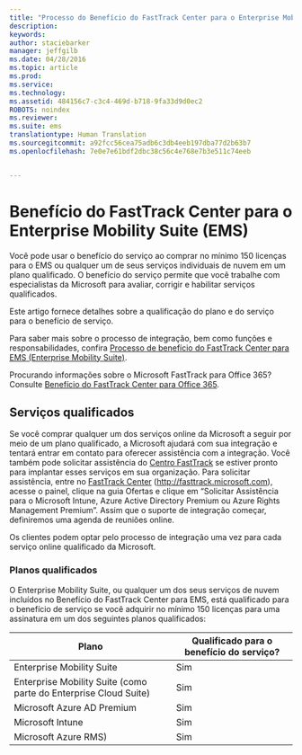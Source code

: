 ```yaml
---
title: "Processo do Benefício do FastTrack Center para o Enterprise Mobility Suite (EMS)"
description: 
keywords: 
author: staciebarker
manager: jeffgilb
ms.date: 04/28/2016
ms.topic: article
ms.prod: 
ms.service: 
ms.technology: 
ms.assetid: 484156c7-c3c4-469d-b718-9fa33d9d0ec2
ROBOTS: noindex
ms.reviewer: 
ms.suite: ems
translationtype: Human Translation
ms.sourcegitcommit: a92fcc56cea75adb6c3db4eeb197dba77d2b63b7
ms.openlocfilehash: 7e0e7e61bdf2dbc38c56c4e768e7b3e511c74eeb


---
```


# Benefício do FastTrack Center para o Enterprise Mobility Suite (EMS)
Você pode usar o benefício do serviço ao comprar no mínimo 150 licenças para o EMS ou qualquer um de seus serviços individuais de nuvem em um plano qualificado. O benefício do serviço permite que você trabalhe com especialistas da Microsoft para avaliar, corrigir e habilitar serviços qualificados.

Este artigo fornece detalhes sobre a qualificação do plano e do serviço para o benefício de serviço.

Para saber mais sobre o processo de integração, bem como funções e responsabilidades, confira [Processo de benefício do FastTrack Center para EMS (Enterprise Mobility Suite)](fasttrack-center-benefit-process-for-enterprise-mobility-suite-ems.md).

Procurando informações sobre o Microsoft FastTrack para Office 365? Consulte [Benefício do FastTrack Center para Office 365](https://technet.microsoft.com/library/office-365-onboarding-benefit.aspx).

## Serviços qualificados
Se você comprar qualquer um dos serviços online da Microsoft a seguir por meio de um plano qualificado, a Microsoft ajudará com sua integração e tentará entrar em contato para oferecer assistência com a integração. Você também pode solicitar assistência do [Centro FastTrack](http://fasttrack.microsoft.com/) se estiver pronto para implantar esses serviços em sua organização. Para solicitar assistência, entre no [FastTrack Center](http://fasttrack.microsoft.com/) (http://fasttrack.microsoft.com), acesse o painel, clique na guia Ofertas e clique em “Solicitar Assistência para o Microsoft Intune, Azure Active Directory Premium ou Azure Rights Management Premium”. Assim que o suporte de integração começar, definiremos uma agenda de reuniões online.

Os clientes podem optar pelo processo de integração uma vez para cada serviço online qualificado da Microsoft.

### Planos qualificados
O Enterprise Mobility Suite, ou qualquer um dos seus serviços de nuvem incluídos no Benefício do FastTrack Center para EMS, está qualificado para o benefício de serviço se você adquirir no mínimo 150 licenças para uma assinatura em um dos seguintes planos qualificados:

|Plano|Qualificado para o benefício do serviço?|
|--------|-------------------------------------|
|Enterprise Mobility Suite|Sim|
|Enterprise Mobility Suite (como parte do Enterprise Cloud Suite)|Sim|
|Microsoft Azure AD Premium|Sim|
|Microsoft Intune|Sim|
|Microsoft Azure RMS)|Sim|



<!--HONumber=Jul16_HO3-->


